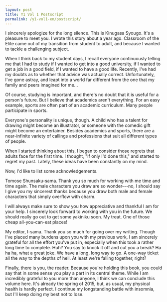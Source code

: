 ```yaml
---
layout: post
title: Y1 Vol 1 Postscript
permalink: /y1-vol1-en/postscript/
---
```


I sincerely apologize for the long silence. This is Kinugasa Syougo. It's a pleasure to meet you. I wrote this story about a year ago. Classroom of the Elite came out of my transition from student to adult, and because I wanted to tackle a challenging subject.

When I think back to my student days, I recall everyone continuously telling me that I had to study if I wanted to get into a good university, if I wanted to get a job in a good field, if I wanted to have a good life. Recently, I've had my doubts as to whether that advice was actually correct. Unfortunately, I've gone astray, and leapt into a world far different from the one that my family and peers imagined for me...

Of course, studying is important, and there's no doubt that it is useful for a person's future. But I believe that academics aren't everything. For an easy example, sports are often part of an academic curriculum. Many people participate in sports.

Everyone's personality is unique, though. A child who has a talent for drawing might become an illustrator, or someone with the comedic gift might become an entertainer. Besides academics and sports, there are a near-infinite variety of callings and professions that suit all different types of people.

When I started thinking about this, I began to consider those regrets that adults face for the first time. I thought, "If only I'd done this," and started to regret my past. Lately, these ideas have been constantly on my mind.

Now, I'd like to list some acknowledgements.

Tomose Shunsaku-sama. Thank you so much for working with me time and time again. The male characters you draw are so wonder---no, I should say I give you my sincerest thanks because you draw both male and female characters that simply overflow with charm.

I will always make sure to show you how appreciative and thankful I am for your help. I sincerely look forward to working with you in the future. We should really go out to get some yakiniku soon. My treat. One of those cheap all-you-can-eat places!

My editor, I-sama. Thank you so much for going over my writing. Though I've placed many burdens upon you with my previous work, I am sincerely grateful for all the effort you've put in, especially when this took a rather long time to complete. Huh? You say to knock it off and cut you a break? Ha ha ha, what a great joke. We have a long, long way to go. A one-way ticket all the way to the depths of hell. At least we're falling together, right?

Finally, there is you, the reader. Because you're holding this book, you could say that in some sense you play a part in its central theme. While I am incredibly grateful to you more than anyone, I think we can conclude this volume here. It's already the spring of 2015, but, as usual, my physical health is hardly perfect. I continue my longstanding battle with insomnia, but I'll keep doing my best not to lose.
